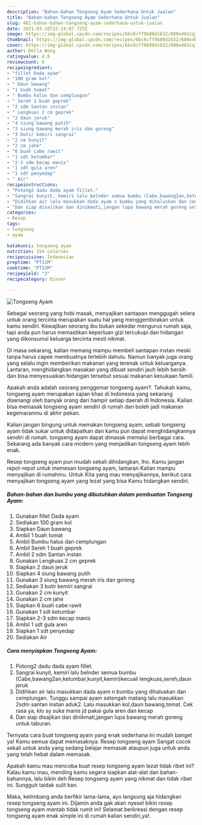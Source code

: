```yaml
---
description: "Bahan-bahan Tongseng Ayam Sederhana Untuk Jualan"
title: "Bahan-bahan Tongseng Ayam Sederhana Untuk Jualan"
slug: 461-bahan-bahan-tongseng-ayam-sederhana-untuk-jualan
date: 2021-03-10T22:14:07.725Z
image: https://img-global.cpcdn.com/recipes/6bc6cff9b80d1632/680x482cq70/tongseng-ayam-foto-resep-utama.jpg
thumbnail: https://img-global.cpcdn.com/recipes/6bc6cff9b80d1632/680x482cq70/tongseng-ayam-foto-resep-utama.jpg
cover: https://img-global.cpcdn.com/recipes/6bc6cff9b80d1632/680x482cq70/tongseng-ayam-foto-resep-utama.jpg
author: Della Wong
ratingvalue: 4.8
reviewcount: 6
recipeingredient:
- "fillet Dada ayam"
- "100 gram kol"
- " Daun bawang"
- "1 buah tomat"
- " Bumbu halus dan cemplungan"
- " Sereh 1 buah geprek"
- "2 sdm Santan instan"
- " Lengkuas 2 cm geprek"
- "2 daun jeruk"
- "4 siung bawang putih"
- "3 siung bawang merah iris dan goreng"
- "3 butir kemiri sangrai"
- "2 cm kunyit"
- "2 cm jahe"
- "6 buah cabe rawit"
- "1 sdt ketumbar"
- "2-3 sdm kecap manis"
- "1 sdt gula aren"
- "1 sdt penyedap"
- " Air"
recipeinstructions:
- "Potong2 dadu dada ayam fillet."
- "Sangrai kunyit, kemiri lalu belnder semua bumbu (Cabe,bawang2an,ketumbar,kunyit,kemiri)kecuali lengkuas,sereh,daun jeruk"
- "Didihkan air lalu masukkan dada ayam n bumbu yang dihaluskan dan cemplungan. Tunggu sampai ayam setengah matang lalu masukkan 2sdm santan instan aduk2. Lalu masukkan kol,daun bawang,tomat. Cek rasa ya, klo sy suka manis jd pakai gula aren dan kecap"
- "Dan siap disajikan dan dinikmati,jangan lupa bawang merah goreng untuk taburan."
categories:
- Resep
tags:
- tongseng
- ayam

katakunci: tongseng ayam 
nutrition: 154 calories
recipecuisine: Indonesian
preptime: "PT11M"
cooktime: "PT32M"
recipeyield: "3"
recipecategory: Dinner

---
```



![Tongseng Ayam](https://img-global.cpcdn.com/recipes/6bc6cff9b80d1632/680x482cq70/tongseng-ayam-foto-resep-utama.jpg)

Sebagai seorang yang hobi masak, menyajikan santapan menggugah selera untuk orang tercinta merupakan suatu hal yang menggembirakan untuk kamu sendiri. Kewajiban seorang ibu bukan sekedar mengurus rumah saja, tapi anda pun harus memastikan keperluan gizi tercukupi dan hidangan yang dikonsumsi keluarga tercinta mesti nikmat.

Di masa  sekarang, kalian memang mampu membeli santapan instan meski tanpa harus capek membuatnya terlebih dahulu. Namun banyak juga orang yang selalu ingin memberikan makanan yang terenak untuk keluarganya. Lantaran, menghidangkan masakan yang dibuat sendiri jauh lebih bersih dan bisa menyesuaikan hidangan tersebut sesuai makanan kesukaan famili. 



Apakah anda adalah seorang penggemar tongseng ayam?. Tahukah kamu, tongseng ayam merupakan sajian khas di Indonesia yang sekarang disenangi oleh banyak orang dari hampir setiap daerah di Indonesia. Kalian bisa memasak tongseng ayam sendiri di rumah dan boleh jadi makanan kegemaranmu di akhir pekan.

Kalian jangan bingung untuk memakan tongseng ayam, sebab tongseng ayam tidak sukar untuk didapatkan dan kamu pun dapat menghidangkannya sendiri di rumah. tongseng ayam dapat dimasak memalui berbagai cara. Sekarang ada banyak cara modern yang menjadikan tongseng ayam lebih enak.

Resep tongseng ayam pun mudah sekali dihidangkan, lho. Kamu jangan repot-repot untuk memesan tongseng ayam, lantaran Kalian mampu menyajikan di rumahmu. Untuk Kita yang mau menyajikannya, berikut cara menyajikan tongseng ayam yang lezat yang bisa Kamu hidangkan sendiri.

<!--inarticleads1-->

##### Bahan-bahan dan bumbu yang dibutuhkan dalam pembuatan Tongseng Ayam:

1. Gunakan fillet Dada ayam
1. Sediakan 100 gram kol
1. Siapkan  Daun bawang
1. Ambil 1 buah tomat
1. Ambil  Bumbu halus dan cemplungan
1. Ambil  Sereh 1 buah geprek
1. Ambil 2 sdm Santan instan
1. Gunakan  Lengkuas 2 cm geprek
1. Siapkan 2 daun jeruk
1. Siapkan 4 siung bawang putih
1. Gunakan 3 siung bawang merah iris dan goreng
1. Sediakan 3 butir kemiri sangrai
1. Gunakan 2 cm kunyit
1. Gunakan 2 cm jahe
1. Siapkan 6 buah cabe rawit
1. Gunakan 1 sdt ketumbar
1. Siapkan 2-3 sdm kecap manis
1. Ambil 1 sdt gula aren
1. Siapkan 1 sdt penyedap
1. Sediakan  Air




<!--inarticleads2-->

##### Cara menyiapkan Tongseng Ayam:

1. Potong2 dadu dada ayam fillet.
1. Sangrai kunyit, kemiri lalu belnder semua bumbu (Cabe,bawang2an,ketumbar,kunyit,kemiri)kecuali lengkuas,sereh,daun jeruk
1. Didihkan air lalu masukkan dada ayam n bumbu yang dihaluskan dan cemplungan. Tunggu sampai ayam setengah matang lalu masukkan 2sdm santan instan aduk2. Lalu masukkan kol,daun bawang,tomat. Cek rasa ya, klo sy suka manis jd pakai gula aren dan kecap
1. Dan siap disajikan dan dinikmati,jangan lupa bawang merah goreng untuk taburan.




Ternyata cara buat tongseng ayam yang enak sederhana ini mudah banget ya! Kamu semua dapat memasaknya. Resep tongseng ayam Sangat cocok sekali untuk anda yang sedang belajar memasak ataupun juga untuk anda yang telah hebat dalam memasak.

Apakah kamu mau mencoba buat resep tongseng ayam lezat tidak ribet ini? Kalau kamu mau, mending kamu segera siapkan alat-alat dan bahan-bahannya, lalu bikin deh Resep tongseng ayam yang nikmat dan tidak ribet ini. Sungguh taidak sulit kan. 

Maka, ketimbang anda berfikir lama-lama, ayo langsung aja hidangkan resep tongseng ayam ini. Dijamin anda gak akan nyesel bikin resep tongseng ayam mantab tidak rumit ini! Selamat berkreasi dengan resep tongseng ayam enak simple ini di rumah kalian sendiri,ya!.

